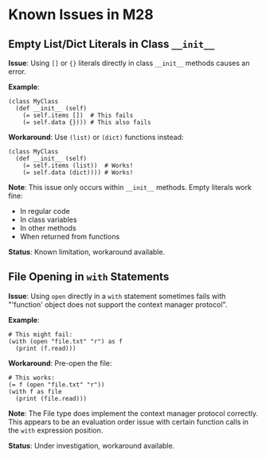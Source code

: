 # Known Issues in M28

## Empty List/Dict Literals in Class `__init__`

**Issue**: Using `[]` or `{}` literals directly in class `__init__` methods causes an error.

**Example**:
```m28
(class MyClass
  (def __init__ (self)
    (= self.items [])  # This fails
    (= self.data {}))) # This also fails
```

**Workaround**: Use `(list)` or `(dict)` functions instead:
```m28
(class MyClass
  (def __init__ (self)
    (= self.items (list))  # Works!
    (= self.data (dict)))) # Works!
```

**Note**: This issue only occurs within `__init__` methods. Empty literals work fine:
- In regular code
- In class variables
- In other methods
- When returned from functions

**Status**: Known limitation, workaround available.

## File Opening in `with` Statements

**Issue**: Using `open` directly in a `with` statement sometimes fails with "'function' object does not support the context manager protocol".

**Example**:
```m28
# This might fail:
(with (open "file.txt" "r") as f
  (print (f.read)))
```

**Workaround**: Pre-open the file:
```m28
# This works:
(= f (open "file.txt" "r"))
(with f as file
  (print (file.read)))
```

**Note**: The File type does implement the context manager protocol correctly. This appears to be an evaluation order issue with certain function calls in the `with` expression position.

**Status**: Under investigation, workaround available.
